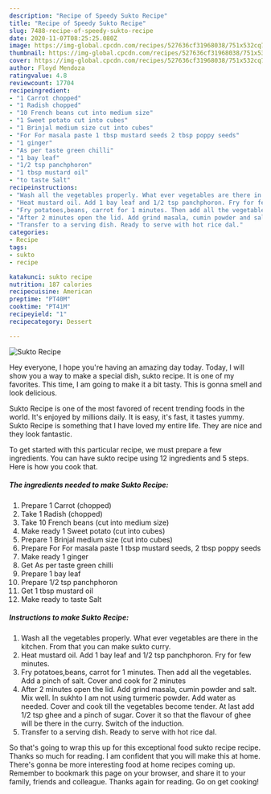 ```yaml
---
description: "Recipe of Speedy Sukto Recipe"
title: "Recipe of Speedy Sukto Recipe"
slug: 7488-recipe-of-speedy-sukto-recipe
date: 2020-11-07T08:25:25.080Z
image: https://img-global.cpcdn.com/recipes/527636cf31968038/751x532cq70/sukto-recipe-recipe-main-photo.jpg
thumbnail: https://img-global.cpcdn.com/recipes/527636cf31968038/751x532cq70/sukto-recipe-recipe-main-photo.jpg
cover: https://img-global.cpcdn.com/recipes/527636cf31968038/751x532cq70/sukto-recipe-recipe-main-photo.jpg
author: Floyd Mendoza
ratingvalue: 4.8
reviewcount: 17704
recipeingredient:
- "1 Carrot chopped"
- "1 Radish chopped"
- "10 French beans cut into medium size"
- "1 Sweet potato cut into cubes"
- "1 Brinjal medium size cut into cubes"
- "For For masala paste 1 tbsp mustard seeds 2 tbsp poppy seeds"
- "1 ginger"
- "As per taste green chilli"
- "1 bay leaf"
- "1/2 tsp panchphoron"
- "1 tbsp mustard oil"
- "to taste Salt"
recipeinstructions:
- "Wash all the vegetables properly. What ever vegetables are there in the kitchen. From that you can make sukto curry."
- "Heat mustard oil. Add 1 bay leaf and 1/2 tsp panchphoron. Fry for few minutes."
- "Fry potatoes,beans, carrot for 1 minutes. Then add all the vegetables. Add a pinch of salt. Cover and cook for 2 minutes"
- "After 2 minutes open the lid. Add grind masala, cumin powder and salt. Mix well. In sukhto I am not using turmeric powder. Add water as needed. Cover and cook till the vegetables become tender. At last add 1/2 tsp ghee and a pinch of sugar. Cover it so that the flavour of ghee will be there in the curry. Switch of the induction."
- "Transfer to a serving dish. Ready to serve with hot rice dal."
categories:
- Recipe
tags:
- sukto
- recipe

katakunci: sukto recipe 
nutrition: 187 calories
recipecuisine: American
preptime: "PT40M"
cooktime: "PT41M"
recipeyield: "1"
recipecategory: Dessert

---
```



![Sukto Recipe](https://img-global.cpcdn.com/recipes/527636cf31968038/751x532cq70/sukto-recipe-recipe-main-photo.jpg)

Hey everyone, I hope you're having an amazing day today. Today, I will show you a way to make a special dish, sukto recipe. It is one of my favorites. This time, I am going to make it a bit tasty. This is gonna smell and look delicious.

Sukto Recipe is one of the most favored of recent trending foods in the world. It's enjoyed by millions daily. It is easy, it's fast, it tastes yummy. Sukto Recipe is something that I have loved my entire life. They are nice and they look fantastic.




To get started with this particular recipe, we must prepare a few ingredients. You can have sukto recipe using 12 ingredients and 5 steps. Here is how you cook that.

<!--inarticleads1-->

##### The ingredients needed to make Sukto Recipe:

1. Prepare 1 Carrot (chopped)
1. Take 1 Radish (chopped)
1. Take 10 French beans (cut into medium size)
1. Make ready 1 Sweet potato (cut into cubes)
1. Prepare 1 Brinjal medium size (cut into cubes)
1. Prepare For For masala paste 1 tbsp mustard seeds, 2 tbsp poppy seeds
1. Make ready 1 ginger
1. Get As per taste green chilli
1. Prepare 1 bay leaf
1. Prepare 1/2 tsp panchphoron
1. Get 1 tbsp mustard oil
1. Make ready to taste Salt




<!--inarticleads2-->

##### Instructions to make Sukto Recipe:

1. Wash all the vegetables properly. What ever vegetables are there in the kitchen. From that you can make sukto curry.
1. Heat mustard oil. Add 1 bay leaf and 1/2 tsp panchphoron. Fry for few minutes.
1. Fry potatoes,beans, carrot for 1 minutes. Then add all the vegetables. Add a pinch of salt. Cover and cook for 2 minutes
1. After 2 minutes open the lid. Add grind masala, cumin powder and salt. Mix well. In sukhto I am not using turmeric powder. Add water as needed. Cover and cook till the vegetables become tender. At last add 1/2 tsp ghee and a pinch of sugar. Cover it so that the flavour of ghee will be there in the curry. Switch of the induction.
1. Transfer to a serving dish. Ready to serve with hot rice dal.




So that's going to wrap this up for this exceptional food sukto recipe recipe. Thanks so much for reading. I am confident that you will make this at home. There's gonna be more interesting food at home recipes coming up. Remember to bookmark this page on your browser, and share it to your family, friends and colleague. Thanks again for reading. Go on get cooking!
